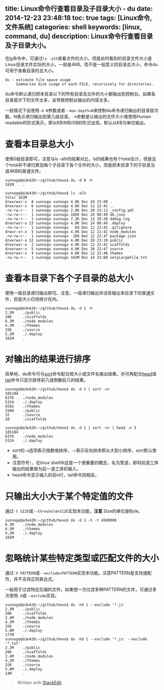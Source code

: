 title: Linux命令行查看目录及子目录大小 - du
date: 2014-12-23 23:48:18
toc: true
tags: [Linux命令, 文件系统]
categories: shell
keywords: [linux, command, du]
description: Linux命令行查看目录及子目录大小。
---

在[ls][1]命令中，可通过`ls -alh`查看文件的大小，但是此时看到的目录文件大小是Linux目录文件实际的大小，一般是4KB，而不是一般意义的目录总大小，命令du可用于查看目录的总大小。

```
du - estimate file space usage
     Summarize disk usage of each FILE, recursively for directories.
```

<!--more-->

du命令默认递归把本目录以下的所有目录及文件的大小都输出到控制台。如果各目录层次下的文件太多，会导致控制台输出的内容太多。

一般情况下会使用`-d N`参数或者`--max-depth=N`来控制du命令递归输出的目录层次数。N表示递归输出到第几级目录。`-h`参数是让输出的文件大小值使用Human readable的形式表示，即以KB/MB/GB的形式出现，默认以KB为单位输出。

# 查看本目录总大小
使用0级目录即可。注意与ls -alh的结果对比，ls的结果也有个total总计，但是这个total并不递归累加每个子目录下各个文件的大小，而是把本目录下的子目录当成4KB的普通文件。

```
sunnogo@a3e420:~/github/hexo$ du -d 0 -h
181M    .

sunnogo@a3e420:~/github/hexo$ ls -alh
total 163M
drwxrwxr-x  8 sunnogo sunnogo 4.0K Dec 24 23:09 .
drwxrwxr-x  6 sunnogo sunnogo 4.0K Dec 12 22:41 ..
-rw-rw-r--  1 sunnogo sunnogo 2.0K Dec 20 23:13 _config.yml
-rw-rw-r--  1 sunnogo sunnogo 105K Dec 24 00:49 db.json
-rw-rw-r--  1 sunnogo sunnogo 7.3K Dec 13 19:38 debug.log
drwxrwxr-x 13 sunnogo sunnogo 4.0K Dec 24 00:49 .deploy
-rw-rw-r--  1 sunnogo sunnogo   68 Dec 12 22:41 .gitignore
drwxr-xr-x  5 sunnogo sunnogo 4.0K Dec 12 22:42 node_modules
-rw-rw-r--  1 sunnogo sunnogo  186 Dec 12 22:47 package.json
drwxrwxr-x 12 sunnogo sunnogo 4.0K Dec 20 23:19 public
drwxrwxr-x  2 sunnogo sunnogo 4.0K Dec 12 22:41 scaffolds
drwxrwxr-x  5 sunnogo sunnogo 4.0K Dec 20 22:47 source
drwxrwxr-x  4 sunnogo sunnogo 4.0K Dec 12 22:46 themes
-rw-rw-r--  1 sunnogo sunnogo 163M Dec 24 23:08 veryLargeFile.txt

```

# 查看本目录下各个子目录的总大小
使用一级目录递归输出即可。注意，一级递归输出并没有输出本目录下的普通文件，但是大小已经统计在内。

```
sunnogo@a3e420:~/github/hexo$ du -d 1 -h
2.5M    ./public
20K     ./scaffolds
6.3M    ./node_modules
4.5M    ./themes
32K     ./source
5.2M    ./.deploy
181M    .
```

# 对输出的结果进行排序
简单地，du命令可与[sort][2]命令配合按大小或文件名输出结果。亦可再配合[head][3]或[tail][4]命令只显示排序前几或倒数前几的结果。

```
sunnogo@a3e420:~/github/hexo$ du -d 1 | sort -nr 
185104  .
6376    ./node_modules
5324    ./.deploy
4592    ./themes
2560    ./public
32      ./source
20      ./scaffolds

sunnogo@a3e420:~/github/hexo$ du -d 1 | sort -nr | head -n 3
185104  .
6376    ./node_modules
5324    ./.deploy
```

* sort的`-n`选项表示按数值排序，`-r`表示反向排序即从大到小排序，sort默认使用。
* 注意符号`|`，在linux shell中这是一个很重要的概念，名为管道，即将前道工序输出的结果做为后一道工序的输入。
* head命令显示输入的前n行，tail命令则相反。

# 只输出大小大于某个特定值的文件
通过`-t SIZE`或`--threshold=SIZE`实现本功能，**注意** Size的单位是Byte。
```
sunnogo@a3e420:~/github/hexo$ du -d 1 -h -t 4500000
6.3M    ./node_modules
4.5M    ./themes
5.2M    ./.deploy
181M    .
```

# 忽略统计某些特定类型或匹配文件的大小
通过`-X PATTERN`或`--exclude=PATTERN`实现本功能。注意PATTERN是支持通配符，并不支持正则表达式。

一般用于过滤特定后缀的文件。如果想一次过滤多种PATTERN的文件，可通过多次使用`-X`或`--exclude`实现。

```
sunnogo@a3e420:~/github/hexo$ du -hd 1 --exclude '*.js'
2.3M    ./public
20K     ./scaffolds
2.4M    ./node_modules
4.2M    ./themes
32K     ./source
5.0M    ./.deploy
177M    .
sunnogo@a3e420:~/github/hexo$ du -hd 1 --exclude '*.js' --exclude '*.txt'
2.3M    ./public
20K     ./scaffolds
2.4M    ./node_modules
4.2M    ./themes
32K     ./source
5.0M    ./.deploy
14M     .
```

[1]: http://sunnogo.tk/shell/ls.html
[2]: Not_support_yet
[3]: Not_support_yet
[4]: Not_support_yet

> Written with [StackEdit](https://stackedit.io/).

